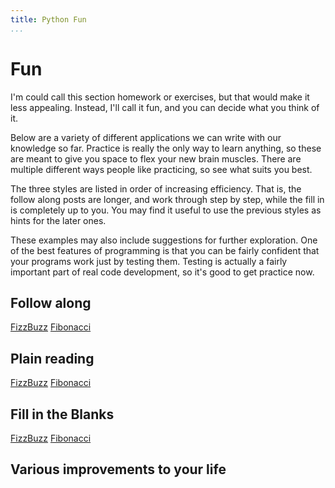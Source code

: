 ```yaml
---
title: Python Fun
...
```


# Fun

I'm could call this section homework or exercises, but that would make it less
appealing. Instead, I'll call it fun, and you can decide what you think of it.

Below are a variety of different applications we can write with our knowledge
so far. Practice is really the only way to learn anything, so these are meant
to give you space to flex your new brain muscles. There are multiple different
ways people like practicing, so see what suits you best.

The three styles are listed in order of increasing efficiency. That is, the
follow along posts are longer, and work through step by step, while the fill in
is completely up to you. You may find it useful to use the previous styles as
hints for the later ones.

These examples may also include suggestions for further exploration. One of the
best features of programming is that you can be fairly confident that your
programs work just by testing them. Testing is actually a fairly important part
of real code development, so it's good to get practice now.

## Follow along
[FizzBuzz](fizzbuzz.html)
[Fibonacci](fibo.html)

## Plain reading
[FizzBuzz](fizzbuzz_read.html)
[Fibonacci](fibo_read.html)

## Fill in the Blanks
[FizzBuzz](fizzbuzz_fill-in.html)
[Fibonacci](fibo_fill-in.html)

## Various improvements to your life

